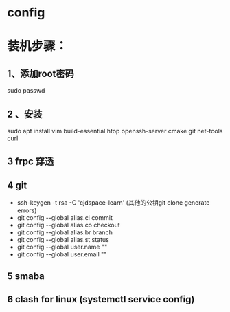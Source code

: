 # config
# 装机步骤：

## 1、添加root密码

 sudo passwd

## 2 、安装

sudo apt install vim build-essential htop openssh-server cmake git net-tools curl



## 3 frpc 穿透



## 4 git

- ssh-keygen -t rsa -C 'cjdspace-learn' (其他的公钥git clone generate errors)
- git config --global alias.ci commit
- git config --global alias.co checkout
- git config --global alias.br branch
- git config --global alias.st status
- git config --global user.name ""
- git config --global user.email ""

## 5 smaba



## 6 clash for linux (systemctl service config)

